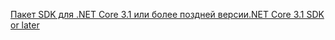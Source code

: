 [<span data-ttu-id="a2521-101">Пакет SDK для .NET Core 3.1 или более поздней версии</span><span class="sxs-lookup"><span data-stu-id="a2521-101">.NET Core 3.1 SDK or later</span></span>](https://dotnet.microsoft.com/download/dotnet-core/3.1)
